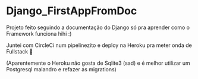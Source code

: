 # Django_FirstAppFromDoc

Projeto feito seguindo a documentação do Django só pra aprender como o Framework funciona hihi :)

Juntei com CircleCi num pipelinezito e deploy na Heroku pra meter onda de Fullstack 🤙

(Aparentemente o Heroku não gosta de Sqlite3 (sad) e é melhor utilizar um Postgresql malandro e refazer as migrations)
